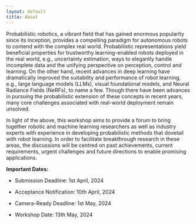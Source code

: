 ```yaml
---
layout: default
title: About
---
```


Probabilistic robotics, a vibrant field that has gained enormous popularity since its inception, provides a compelling paradigm for autonomous robots to contend with the complex real world. Probabilistic representations yield beneficial properties for trustworthy learning-enabled robots deployed in the real world, e.g., uncertainty estimation, ways to elegantly handle incomplete data and the unifying perspective on perception, control and learning. On the other hand, recent advances in deep learning have dramatically improved the suitability and performance of robot learning, e.g., large language models (LLMs), visual foundational models, and Neural Radiance Fields (NeRFs), to name a few. Though there have been advances in pursuing the probabilistic extension of these concepts in recent years, many core challenges associated with real-world deployment remain unsolved. 

In light of the above, this workshop aims to provide a forum to bring together robotic and machine learning researchers as well as industry experts with experience in developing probabilistic methods that dovetail with robot learning. In order to facilitate breakthrough research in these areas, the discussions will be centred on past achievements, current requirements, urgent challenges and future directions to enable promising applications.



**Important Dates:**

* Submission Deadline: 1st April, 2024

* Acceptance Notification: 10th April, 2024

* Camera-Ready Deadline: 1st May, 2024

* Workshop Date: 13th May, 2024

<br>

<!-- ### Updates

*  25th Mar, 2024: The deadline for the paper submission has been extended to April 1st, 2024.
  
*  26th Feb, 2024: [**Submssion Website**](https://openreview.net/group?id=IEEE.org/2024/ICRA/Workshop/Back_to_the_Future) opens! For more details, please check the [**Call For Papers**](#04) on this website.
 -->